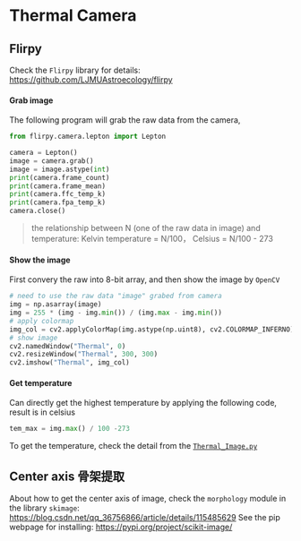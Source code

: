 # Thermal Camera

## Flirpy
Check the `Flirpy` library for details: https://github.com/LJMUAstroecology/flirpy

#### Grab image
The following program will grab the raw data from the camera, 
```Python
from flirpy.camera.lepton import Lepton

camera = Lepton()
image = camera.grab()
image = image.astype(int)
print(camera.frame_count)
print(camera.frame_mean)
print(camera.ffc_temp_k)
print(camera.fpa_temp_k)
camera.close()
```
> the relationship between N (one of the raw data in image) and temperature: 
>  Kelvin temperature = N/100，
>  Celsius = N/100 - 273

#### Show the image
First convery the raw into 8-bit array, and then show the image by `OpenCV`
```Python
# need to use the raw data "image" grabed from camera
img = np.asarray(image)
img = 255 * (img - img.min()) / (img.max - img.min())
# apply colormap
img_col = cv2.applyColorMap(img.astype(np.uint8), cv2.COLORMAP_INFERNO)
# show image
cv2.namedWindow("Thermal", 0)
cv2.resizeWindow("Thermal", 300, 300)
cv2.imshow("Thermal", img_col)
```

#### Get temperature
Can directly get the highest temperature by applying the following code, result is in celsius
```Python
tem_max = img.max() / 100 -273
```
To get the temperature, check the detail from the [`Thermal_Image.py`](./Thermal_Image.py)

## Center axis 骨架提取
About how to get the center axis of image, check the `morphology` module in the library `skimage`: https://blog.csdn.net/qq_36756866/article/details/115485629
See the pip webpage for installing: https://pypi.org/project/scikit-image/




